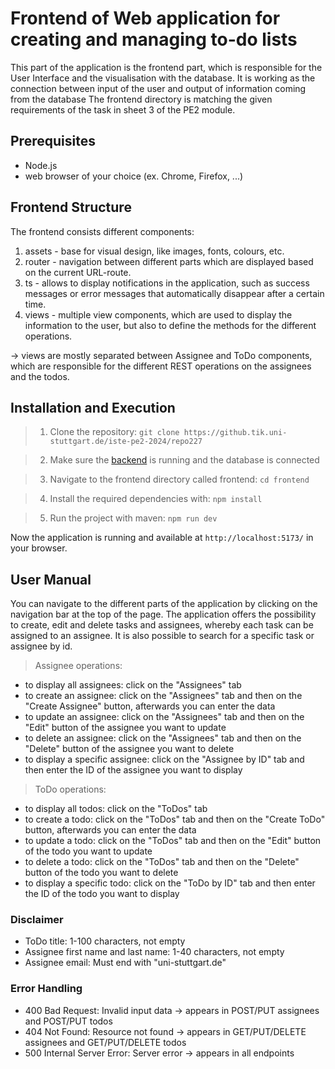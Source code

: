 
# Frontend of Web application for creating and managing to-do lists

This part of the application is the frontend part, which is responsible for the User Interface and the visualisation with the database.
It is working as the connection between input of the user and output of information coming from the database
The frontend directory is matching the given requirements of the task in sheet 3 of the PE2 module.

## Prerequisites

- Node.js
- web browser of your choice (ex. Chrome, Firefox, ...)

## Frontend Structure

The frontend consists different components:

1. assets  - base for visual design, like images, fonts, colours, etc.
2. router  - navigation between different parts which are displayed based on the current URL-route.
3. ts      - allows to display notifications in the application, such as success messages or error messages that automatically disappear after a certain time.
4. views   - multiple view components, which are used to display the information to the user, but also to define the methods for the different operations.

-> views are mostly separated between Assignee and ToDo components, which are responsible for the different REST operations on the assignees and the todos.

## Installation and Execution

>1. Clone the repository: `git clone https://github.tik.uni-stuttgart.de/iste-pe2-2024/repo227`

>2. Make sure the [backend](../api/README.md) is running and the database is connected

>3. Navigate to the frontend directory called frontend: `cd frontend`

>4. Install the required dependencies with: `npm install`

>5. Run the project with maven: `npm run dev`

Now the application is running and available at `http://localhost:5173/` in your browser.

## User Manual

You can navigate to the different parts of the application by clicking on the navigation bar at the top of the page.
The application offers the possibility to create, edit and delete tasks and assignees, whereby each task can be assigned to an assignee.
It is also possible to search for a specific task or assignee by id.

>Assignee operations:
- to display all assignees: click on the "Assignees" tab
- to create an assignee: click on the "Assignees" tab and then on the "Create Assignee" button, afterwards you can enter the data
- to update an assignee: click on the "Assignees" tab and then on the "Edit" button of the assignee you want to update
- to delete an assignee: click on the "Assignees" tab and then on the "Delete" button of the assignee you want to delete
- to display a specific assignee: click on the "Assignee by ID" tab and then enter the ID of the assignee you want to display

>ToDo operations:
- to display all todos: click on the "ToDos" tab
- to create a todo: click on the "ToDos" tab and then on the "Create ToDo" button, afterwards you can enter the data
- to update a todo: click on the "ToDos" tab and then on the "Edit" button of the todo you want to update
- to delete a todo: click on the "ToDos" tab and then on the "Delete" button of the todo you want to delete
- to display a specific todo: click on the "ToDo by ID" tab and then enter the ID of the todo you want to display

### Disclaimer

- ToDo title: 1-100 characters, not empty
- Assignee first name and last name: 1-40 characters, not empty
- Assignee email: Must end with "uni-stuttgart.de"

### Error Handling

- 400 Bad Request: Invalid input data -> appears in POST/PUT assignees and POST/PUT todos
- 404 Not Found: Resource not found -> appears in GET/PUT/DELETE assignees and GET/PUT/DELETE todos
- 500 Internal Server Error: Server error -> appears in all endpoints

